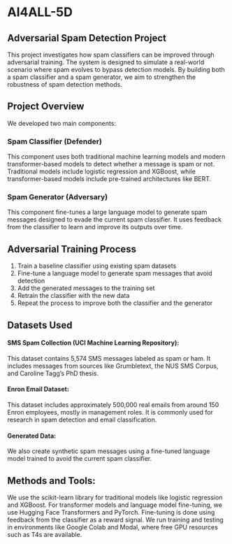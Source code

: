 # AI4ALL-5D
## Adversarial Spam Detection Project
This project investigates how spam classifiers can be improved through adversarial training. The system is designed to simulate a real-world scenario where spam evolves to bypass detection models. By building both a spam classifier and a spam generator, we aim to strengthen the robustness of spam detection methods.

## Project Overview
We developed two main components:
### Spam Classifier (Defender)
This component uses both traditional machine learning models and modern transformer-based models to detect whether a message is spam or not. Traditional models include logistic regression and XGBoost, while transformer-based models include pre-trained architectures like BERT.
### Spam Generator (Adversary)
This component fine-tunes a large language model to generate spam messages designed to evade the current spam classifier. It uses feedback from the classifier to learn and improve its outputs over time.

## Adversarial Training Process
  1. Train a baseline classifier using existing spam datasets
  2. Fine-tune a language model to generate spam messages that avoid detection
  3. Add the generated messages to the training set
  4. Retrain the classifier with the new data
  5. Repeat the process to improve both the classifier and the generator

## Datasets Used
#### SMS Spam Collection (UCI Machine Learning Repository):
This dataset contains 5,574 SMS messages labeled as spam or ham. It includes messages from sources like Grumbletext, the NUS SMS Corpus, and Caroline Tagg’s PhD thesis.

#### Enron Email Dataset:
This dataset includes approximately 500,000 real emails from around 150 Enron employees, mostly in management roles. It is commonly used for research in spam detection and email classification.

#### Generated Data:
We also create synthetic spam messages using a fine-tuned language model trained to avoid the current spam classifier.

## Methods and Tools:
We use the scikit-learn library for traditional models like logistic regression and XGBoost. For transformer models and language model fine-tuning, we use Hugging Face Transformers and PyTorch. Fine-tuning is done using feedback from the classifier as a reward signal. We run training and testing in environments like Google Colab and Modal, where free GPU resources such as T4s are available.
